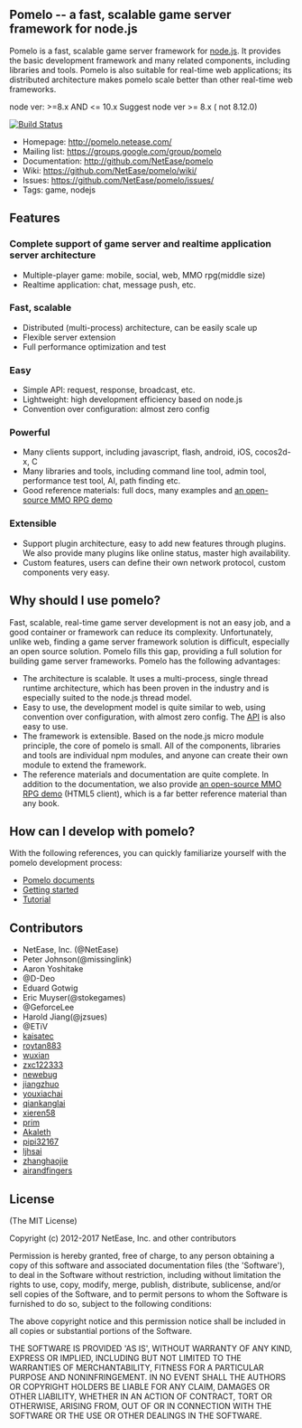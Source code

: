 ## Pomelo -- a fast, scalable game server framework for node.js

Pomelo is a fast, scalable game server framework for [node.js](http://nodejs.org).
It provides the basic development framework and many related components, including libraries and tools.
Pomelo is also suitable for real-time web applications; its distributed architecture makes pomelo scale better than other real-time web frameworks.

node ver: >=8.x AND <= 10.x
Suggest node ver >= 8.x ( not 8.12.0)

[![Build Status](https://travis-ci.org/NetEase/pomelo.svg?branch=master)](https://travis-ci.org/NetEase/pomelo)

 * Homepage: <http://pomelo.netease.com/>
 * Mailing list: <https://groups.google.com/group/pomelo>
 * Documentation: <http://github.com/NetEase/pomelo>
 * Wiki: <https://github.com/NetEase/pomelo/wiki/>
 * Issues: <https://github.com/NetEase/pomelo/issues/>
 * Tags: game, nodejs


## Features

### Complete support of game server and realtime application server architecture

* Multiple-player game: mobile, social, web, MMO rpg(middle size)
* Realtime application: chat,  message push, etc.

### Fast, scalable

* Distributed (multi-process) architecture, can be easily scale up
* Flexible server extension
* Full performance optimization and test

### Easy

* Simple API: request, response, broadcast, etc.
* Lightweight: high development efficiency based on node.js
* Convention over configuration: almost zero config

### Powerful

* Many clients support, including javascript, flash, android, iOS, cocos2d-x, C
* Many libraries and tools, including command line tool, admin tool, performance test tool, AI, path finding etc.
* Good reference materials: full docs, many examples and [an open-source MMO RPG demo](https://github.com/NetEase/pomelo/wiki/Introduction-to--Lord-of-Pomelo)

### Extensible

* Support plugin architecture, easy to add new features through plugins. We also provide many plugins like online status, master high availability.
* Custom features, users can define their own network protocol, custom components very easy.

## Why should I use pomelo?
Fast, scalable, real-time game server development is not an easy job, and a good container or framework can reduce its complexity.
Unfortunately, unlike web, finding a game server framework solution is difficult, especially an open source solution. Pomelo fills this gap, providing a full solution for building game server frameworks.
Pomelo has the following advantages:
* The architecture is scalable. It uses a multi-process, single thread runtime architecture, which has been proven in the industry and is especially suited to the node.js thread model.
* Easy to use, the development model is quite similar to web, using convention over configuration, with almost zero config. The [API](http://pomelo.netease.com/api.html) is also easy to use.
* The framework is extensible. Based on the node.js micro module principle, the core of pomelo is small. All of the components, libraries and tools are individual npm modules, and anyone can create their own module to extend the framework.
* The reference materials and documentation are quite complete. In addition to the documentation, we also provide [an open-source MMO RPG demo](https://github.com/NetEase/pomelo/wiki/Introduction-to--Lord-of-Pomelo) (HTML5 client), which is a far better reference material than any book.

## How can I develop with pomelo?
With the following references, you can quickly familiarize yourself with the pomelo development process:
* [Pomelo documents](https://github.com/NetEase/pomelo/wiki)
* [Getting started](https://github.com/NetEase/pomelo/wiki/Welcome-to-Pomelo)
* [Tutorial](https://github.com/NetEase/pomelo/wiki/Preface)


## Contributors
* NetEase, Inc. (@NetEase)
* Peter Johnson(@missinglink)
* Aaron Yoshitake 
* @D-Deo 
* Eduard Gotwig
* Eric Muyser(@stokegames)
* @GeforceLee
* Harold Jiang(@jzsues)
* @ETiV
* [kaisatec](https://github.com/kaisatec)
* [roytan883](https://github.com/roytan883)
* [wuxian](https://github.com/wuxian)
* [zxc122333](https://github.com/zxc122333)
* [newebug](https://github.com/newebug)
* [jiangzhuo](https://github.com/jiangzhuo)
* [youxiachai](https://github.com/youxiachai)
* [qiankanglai](https://github.com/qiankanglai)
* [xieren58](https://github.com/xieren58)
* [prim](https://github.com/prim)
* [Akaleth](https://github.com/Akaleth)
* [pipi32167](https://github.com/pipi32167)
* [ljhsai](https://github.com/ljhsai)
* [zhanghaojie](https://github.com/zhanghaojie)
* [airandfingers](https://github.com/airandfingers)

## License

(The MIT License)

Copyright (c) 2012-2017 NetEase, Inc. and other contributors

Permission is hereby granted, free of charge, to any person obtaining
a copy of this software and associated documentation files (the
'Software'), to deal in the Software without restriction, including
without limitation the rights to use, copy, modify, merge, publish,
distribute, sublicense, and/or sell copies of the Software, and to
permit persons to whom the Software is furnished to do so, subject to
the following conditions:

The above copyright notice and this permission notice shall be
included in all copies or substantial portions of the Software.

THE SOFTWARE IS PROVIDED 'AS IS', WITHOUT WARRANTY OF ANY KIND,
EXPRESS OR IMPLIED, INCLUDING BUT NOT LIMITED TO THE WARRANTIES OF
MERCHANTABILITY, FITNESS FOR A PARTICULAR PURPOSE AND NONINFRINGEMENT.
IN NO EVENT SHALL THE AUTHORS OR COPYRIGHT HOLDERS BE LIABLE FOR ANY
CLAIM, DAMAGES OR OTHER LIABILITY, WHETHER IN AN ACTION OF CONTRACT,
TORT OR OTHERWISE, ARISING FROM, OUT OF OR IN CONNECTION WITH THE
SOFTWARE OR THE USE OR OTHER DEALINGS IN THE SOFTWARE.

